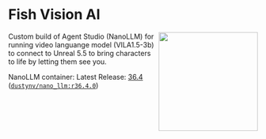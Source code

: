# Fish Vision AI
<a href="https://www.jetson-ai-lab.com"><img align="right" width="200" height="200" src="https://nvidia-ai-iot.github.io/jetson-generative-ai-playground/images/JON_Gen-AI-panels.png"></a>

Custom build of Agent Studio (NanoLLM) for running video languange model (VILA1.5-3b) to connect to Unreal 5.5 to bring characters to life by letting them see you.


NanoLLM container:
Latest Release:  [36.4](https://dusty-nv.github.io/NanoLLM/releases.html)  ([`dustynv/nano_llm:r36.4.0`](https://hub.docker.com/r/dustynv/nano_llm/tags)) <br/> 

